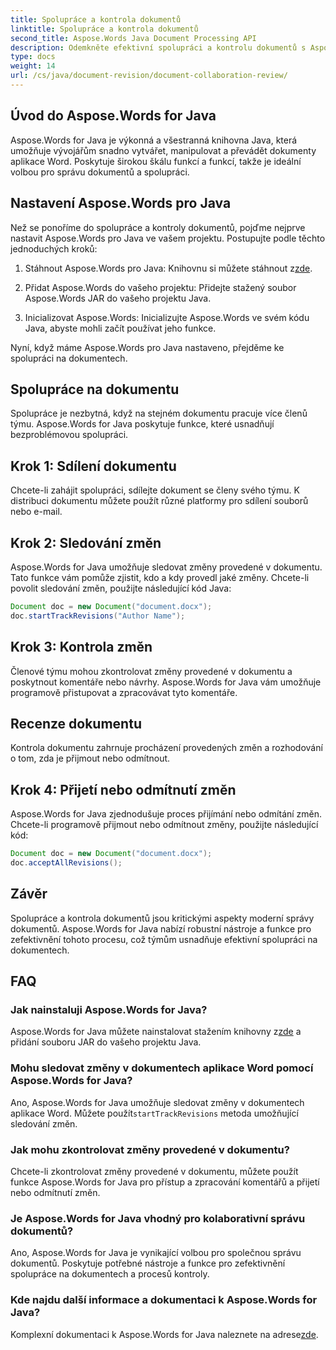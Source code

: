 ```yaml
---
title: Spolupráce a kontrola dokumentů
linktitle: Spolupráce a kontrola dokumentů
second_title: Aspose.Words Java Document Processing API
description: Odemkněte efektivní spolupráci a kontrolu dokumentů s Aspose.Words pro Java. Přečtěte si, jak sledovat změny, sdílet dokumenty a zjednodušit pracovní postupy.
type: docs
weight: 14
url: /cs/java/document-revision/document-collaboration-review/
---
```


## Úvod do Aspose.Words for Java

Aspose.Words for Java je výkonná a všestranná knihovna Java, která umožňuje vývojářům snadno vytvářet, manipulovat a převádět dokumenty aplikace Word. Poskytuje širokou škálu funkcí a funkcí, takže je ideální volbou pro správu dokumentů a spolupráci.

## Nastavení Aspose.Words pro Java

Než se ponoříme do spolupráce a kontroly dokumentů, pojďme nejprve nastavit Aspose.Words pro Java ve vašem projektu. Postupujte podle těchto jednoduchých kroků:

1.  Stáhnout Aspose.Words pro Java: Knihovnu si můžete stáhnout z[zde](https://releases.aspose.com/words/java/).

2. Přidat Aspose.Words do vašeho projektu: Přidejte stažený soubor Aspose.Words JAR do vašeho projektu Java.

3. Inicializovat Aspose.Words: Inicializujte Aspose.Words ve svém kódu Java, abyste mohli začít používat jeho funkce.

Nyní, když máme Aspose.Words pro Java nastaveno, přejděme ke spolupráci na dokumentech.

## Spolupráce na dokumentu

Spolupráce je nezbytná, když na stejném dokumentu pracuje více členů týmu. Aspose.Words for Java poskytuje funkce, které usnadňují bezproblémovou spolupráci.

## Krok 1: Sdílení dokumentu

Chcete-li zahájit spolupráci, sdílejte dokument se členy svého týmu. K distribuci dokumentu můžete použít různé platformy pro sdílení souborů nebo e-mail.

## Krok 2: Sledování změn

Aspose.Words for Java umožňuje sledovat změny provedené v dokumentu. Tato funkce vám pomůže zjistit, kdo a kdy provedl jaké změny. Chcete-li povolit sledování změn, použijte následující kód Java:

```java
Document doc = new Document("document.docx");
doc.startTrackRevisions("Author Name");
```

## Krok 3: Kontrola změn

Členové týmu mohou zkontrolovat změny provedené v dokumentu a poskytnout komentáře nebo návrhy. Aspose.Words for Java vám umožňuje programově přistupovat a zpracovávat tyto komentáře.

## Recenze dokumentu

Kontrola dokumentu zahrnuje procházení provedených změn a rozhodování o tom, zda je přijmout nebo odmítnout.

## Krok 4: Přijetí nebo odmítnutí změn

Aspose.Words for Java zjednodušuje proces přijímání nebo odmítání změn. Chcete-li programově přijmout nebo odmítnout změny, použijte následující kód:

```java
Document doc = new Document("document.docx");
doc.acceptAllRevisions();
```

## Závěr

Spolupráce a kontrola dokumentů jsou kritickými aspekty moderní správy dokumentů. Aspose.Words for Java nabízí robustní nástroje a funkce pro zefektivnění tohoto procesu, což týmům usnadňuje efektivní spolupráci na dokumentech.

## FAQ

### Jak nainstaluji Aspose.Words for Java?

 Aspose.Words for Java můžete nainstalovat stažením knihovny z[zde](https://releases.aspose.com/words/java/) a přidání souboru JAR do vašeho projektu Java.

### Mohu sledovat změny v dokumentech aplikace Word pomocí Aspose.Words for Java?

Ano, Aspose.Words for Java umožňuje sledovat změny v dokumentech aplikace Word. Můžete použít`startTrackRevisions` metoda umožňující sledování změn.

### Jak mohu zkontrolovat změny provedené v dokumentu?

Chcete-li zkontrolovat změny provedené v dokumentu, můžete použít funkce Aspose.Words for Java pro přístup a zpracování komentářů a přijetí nebo odmítnutí změn.

### Je Aspose.Words for Java vhodný pro kolaborativní správu dokumentů?

Ano, Aspose.Words for Java je vynikající volbou pro společnou správu dokumentů. Poskytuje potřebné nástroje a funkce pro zefektivnění spolupráce na dokumentech a procesů kontroly.

### Kde najdu další informace a dokumentaci k Aspose.Words for Java?

Komplexní dokumentaci k Aspose.Words for Java naleznete na adrese[zde](https://reference.aspose.com/words/java/).